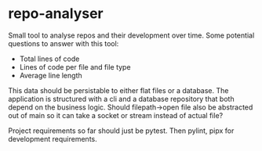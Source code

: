 # repo-analyser

Small tool to analyse repos and their development over time. Some potential questions to answer with this tool:

* Total lines of code
* Lines of code per file and file type
* Average line length

This data should be persistable to either flat files or a database. The application is structured with a cli and a database repository that both depend on the business logic. Should filepath->open file also be abstracted out of main so it can take a socket or stream instead of actual file?

Project requirements so far should just be pytest. Then pylint, pipx for development requirements.
